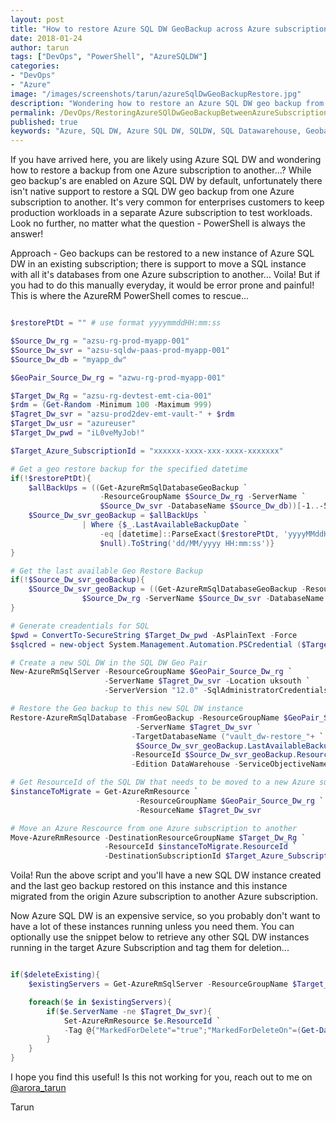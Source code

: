 ```yaml
---
layout: post
title: "How to restore Azure SQL DW GeoBackup across Azure subscriptions.."
date: 2018-01-24
author: tarun
tags: ["DevOps", "PowerShell", "AzureSQLDW"]
categories:
- "DevOps"
- "Azure"
image: "/images/screenshots/tarun/azureSqlDwGeoBackupRestore.jpg"
description: "Wondering how to restore an Azure SQL DW geo backup from one Azure subscription to another, look no further, this blog shows you how to leverage Azure PowerShell to automate the restore of the Azure SQL DW from one Azure subscription to another... "
permalink: /DevOps/RestoringAzureSQlDwGeoBackupBetweenAzureSubscriptions
published: true
keywords: "Azure, SQL DW, Azure SQL DW, SQLDW, SQL Datawarehouse, Geobackup, Restore, Restore Geobackup, Azure Subscription, Geobackup Restore SQL DW between Azure subscriptions, How to restore Azure SQL DW between Azure subscriptions, Automate geobackup restore of SQL DW between Azure subscriptions, PowerShell SQL DW Geobackup restore between Azure subscriptions, Azure PowerShell, Automate backup restore for SQL, Move SQL DW between Azure subscriptions, Azure SQL DW Geobackup restore "
---
```

If you have arrived here, you are likely using Azure SQL DW and wondering how to restore a backup from one Azure subscription to another...? While geo backup's are enabled on Azure SQL DW by default, unfortunately there isn't native support to restore a SQL DW geo backup from one Azure subscription to another. It's very common for enterprises customers to keep production workloads in a separate Azure subscription to test workloads. Look no further, no matter what the question - PowerShell is always the answer! 
<!--more-->

Approach - Geo backups can be restored to a new instance of Azure SQL DW in an existing subscription; there is support to move a SQL instance with all it's databases from one Azure subscription to another... Voila! But if you had to do this manually everyday, it would be error prone and painful! This is where the AzureRM PowerShell comes to rescue... 


``` PowerShell

$restorePtDt = "" # use format yyyymmddHH:mm:ss

$Source_Dw_rg = "azsu-rg-prod-myapp-001"
$Source_Dw_svr = "azsu-sqldw-paas-prod-myapp-001"
$Source_Dw_db = "myapp_dw"

$GeoPair_Source_Dw_rg = "azwu-rg-prod-myapp-001"

$Target_Dw_Rg = "azsu-rg-devtest-emt-cia-001"
$rdm = (Get-Random -Minimum 100 -Maximum 999)
$Tagret_Dw_svr = "azsu-prod2dev-emt-vault-" + $rdm
$Target_Dw_usr = "azureuser"
$Target_Dw_pwd = "iL0veMyJob!"

$Target_Azure_SubscriptionId = "xxxxxx-xxxx-xxx-xxxx-xxxxxxx"

# Get a geo restore backup for the specified datetime
if(!$restorePtDt){
    $allBackUps = ((Get-AzureRmSqlDatabaseGeoBackup `
                    -ResourceGroupName $Source_Dw_rg -ServerName `
                    $Source_Dw_svr -DatabaseName $Source_Dw_db))[-1..-500] 
    $Source_Dw_svr_geoBackup = $allBackUps `
                | Where {$_.LastAvailableBackupDate `
                    -eq [datetime]::ParseExact($restorePtDt, 'yyyyMMddHH:mm:ss', `
                    $null).ToString('dd/MM/yyyy HH:mm:ss')}
}

# Get the last available Geo Restore Backup
if(!$Source_Dw_svr_geoBackup){
    $Source_Dw_svr_geoBackup = ((Get-AzureRmSqlDatabaseGeoBackup -ResourceGroupName `
                $Source_Dw_rg -ServerName $Source_Dw_svr -DatabaseName $Source_Dw_db))[-1]
}

# Generate creadentials for SQL 
$pwd = ConvertTo-SecureString $Target_Dw_pwd -AsPlainText -Force
$sqlcred = new-object System.Management.Automation.PSCredential ($Target_Dw_usr, $pwd)

# Create a new SQL DW in the SQL DW Geo Pair 
New-AzureRmSqlServer -ResourceGroupName $GeoPair_Source_Dw_rg `
                     -ServerName $Tagret_Dw_svr -Location uksouth `
                     -ServerVersion "12.0" -SqlAdministratorCredentials  $sqlcred -Verbose

# Restore the Geo backup to this new SQL DW instance
Restore-AzureRmSqlDatabase -FromGeoBackup -ResourceGroupName $GeoPair_Source_Dw_rg `
                            -ServerName $Tagret_Dw_svr `
                           -TargetDatabaseName ("vault_dw-restore_"+ `
                            $Source_Dw_svr_geoBackup.LastAvailableBackupDate.ToString("yyyyMMddHHmmss")) `
                           -ResourceId $Source_Dw_svr_geoBackup.ResourceId `
                           -Edition DataWarehouse -ServiceObjectiveName "DW100" -Verbose

# Get ResourceId of the SQL DW that needs to be moved to a new Azure subscription
$instanceToMigrate = Get-AzureRmResource `
                            -ResourceGroupName $GeoPair_Source_Dw_rg `
                            -ResourceName $Tagret_Dw_svr

# Move an Azure Rescource from one Azure subscription to another 
Move-AzureRmResource -DestinationResourceGroupName $Target_Dw_Rg `
                     -ResourceId $instanceToMigrate.ResourceId `
                     -DestinationSubscriptionId $Target_Azure_SubscriptionId -Force

```

Voila! Run the above script and you'll have a new SQL DW instance created and the last geo backup restored on this instance and this instance migrated from the origin Azure subscription to another Azure subscription. 

Now Azure SQL DW is an expensive service, so you probably don't want to have a lot of these instances running unless you need them. You can optionally use the snippet below to retrieve any other SQL DW instances running in the target Azure Subscription and tag them for deletion... 


``` PowerShell 

if($deleteExisting){
    $existingServers = Get-AzureRmSqlServer -ResourceGroupName $Target_Dw_Rg

    foreach($e in $existingServers){
        if($e.ServerName -ne $Tagret_Dw_svr){
            Set-AzureRmResource $e.ResourceId `
            -Tag @{"MarkedForDelete"="true";"MarkedForDeleteOn"=(Get-Date -Format "yyyyMMdd")} -Force
        }
    }
}

```


I hope you find this useful! Is this not working for you, reach out to me on [@arora_tarun](https://twitter.com/arora_tarun)

Tarun 